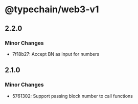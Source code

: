 # @typechain/web3-v1

## 2.2.0

### Minor Changes

- 7f18b27: Accept BN as input for numbers

## 2.1.0

### Minor Changes

- 5761302: Support passing block number to call functions
